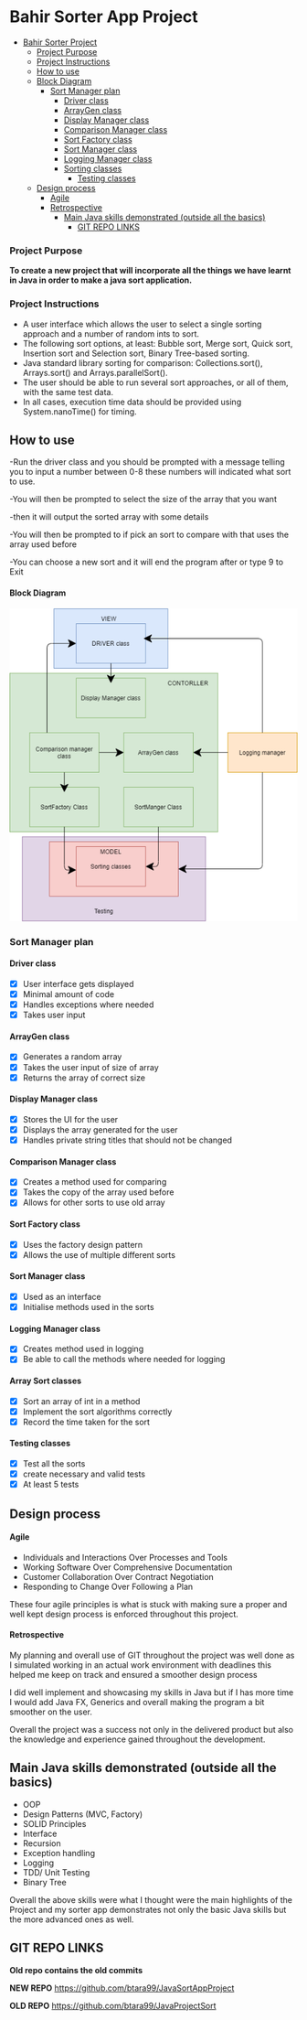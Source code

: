 # Bahir Sorter App Project

<!-- TOC depthFrom:1 depthTo:6 withLinks:1 updateOnSave:1 orderedList:0 -->

* [Bahir Sorter Project](#bahir-sorter-project)
	* [Project Purpose](#project-purpose)
	* [Project Instructions](#project-instructions)
	* [How to use](#how-to-use)
    * [Block Diagram](block-diagram)
		* [Sort Manager plan](#sort-manager-plan)
			* [Driver class](#driver-class)
			* [ArrayGen class](#arraygen-class)
			* [Display Manager class](#display-manager-class)
			* [Comparison Manager class](#comparison-manager-class)
			* [Sort Factory class](#sort-factory-class)
			* [Sort Manager class](#sort-manager-class)
			* [Logging Manager class](#logging-manager-class)
		  * [Sorting classes](#sorting-classes)
			* [Testing classes](#testing-classes)
	* [Design process](#design-process)
      * [Agile](#agile)
      * [Retrospective](#retrospective)
		* [Main Java skills demonstrated (outside all the basics)](#main-java-skills-demonstrated-outside-all-the-basics)
			* [GIT REPO LINKS](#git-repo-links)




### Project Purpose
**To create a new project that will incorporate all the things we have learnt in Java in order to make a java sort application.**

### Project Instructions

- A user interface which allows the user to select a single sorting approach and a number of
random ints to sort.
- The following sort options, at least: Bubble sort, Merge sort, Quick sort, Insertion sort and
Selection sort, Binary Tree-based sorting.
- Java standard library sorting for comparison: Collections.sort(), Arrays.sort() and
Arrays.parallelSort().
- The user should be able to run several sort approaches, or all of them, with the same test
data.
- In all cases, execution time data should be provided using System.nanoTime() for timing.

## How to use

-Run the driver class and you should be prompted with a message telling you to input a number between 0-8 these numbers will indicated what sort to use.

-You will then be prompted to select the size of the array that you want

-then it will output the sorted array with some details

-You will then be prompted to if pick an sort to compare with that uses the array used before

-You can choose a new sort and it will end the program after or type 9 to Exit


#### Block Diagram
![Block diagram](JavaSortAPPBlockDiagram.png)

### Sort Manager plan

#### Driver class
- [x] User interface gets displayed
- [x] Minimal amount of code
- [x] Handles exceptions where needed
- [x] Takes user input

#### ArrayGen class
- [x] Generates a random array
- [x] Takes the user input of size of array
- [x] Returns the array of correct size

#### Display Manager class
- [x] Stores the UI for the user
- [x] Displays the array generated for the user
- [x] Handles private string titles that should not be changed

#### Comparison Manager class
- [x] Creates a method used for comparing
- [x] Takes the copy of the array used before
- [x] Allows for other sorts to use old array

#### Sort Factory class
- [x] Uses the factory design pattern
- [x] Allows the use of multiple different sorts

#### Sort Manager class
- [x] Used as an interface
- [x] Initialise methods used in the sorts

#### Logging Manager class
- [x] Creates method used in logging
- [x] Be able to call the methods where needed for logging

#### Array Sort classes
- [x] Sort an array of int in a method
- [x] Implement the sort algorithms correctly
- [x] Record the time taken for the sort

#### Testing classes
- [x] Test all the sorts
- [x] create necessary and valid tests
- [x] At least 5 tests

## Design process
#### Agile
- Individuals and Interactions Over Processes and Tools
- Working Software Over Comprehensive Documentation
- Customer Collaboration Over Contract Negotiation
- Responding to Change Over Following a Plan

These four agile principles is what is stuck with making sure a proper and well kept design process is enforced throughout this project.

#### Retrospective
My planning and overall use of GIT throughout the project was well done as I simulated working in an actual work environment with deadlines this helped me keep on track and ensured a smoother design process

I did well implement and showcasing my skills in Java but if I has more time I would add Java FX, Generics and overall making the program a bit smoother on the user.

Overall the project was a success not only in the delivered product but also the knowledge and experience gained throughout the development.

## Main Java skills demonstrated (outside all the basics)
- OOP
- Design Patterns (MVC, Factory)
- SOLID Principles
- Interface
- Recursion
- Exception handling
- Logging
- TDD/ Unit Testing
- Binary Tree

Overall the above skills were what I thought were the main highlights of the Project and my sorter app demonstrates not only the basic Java skills but the more advanced ones as well.


## GIT REPO LINKS
**Old repo contains the old commits**

**NEW REPO** https://github.com/btara99/JavaSortAppProject

**OLD REPO** https://github.com/btara99/JavaProjectSort
